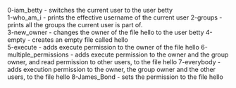 0-iam_betty -  switches the current user to the user betty                                                                                                    
1-who_am_i - prints the effective username of the current user
2-groups - prints all the groups the current user is part of.                                                                                                                                                              
3-new_owner - changes the owner of the file hello to the user betty
4-empty - creates an empty file called hello                        
5-execute - adds execute permission to the owner of the file hello
6-multiple_permissions - adds execute permission to the owner and the group owner, and read permission to other users, to the file hello
7-everybody - adds execution permission to the owner, the group owner and the other users, to the file hello
8-James_Bond -  sets the permission to the file hello

